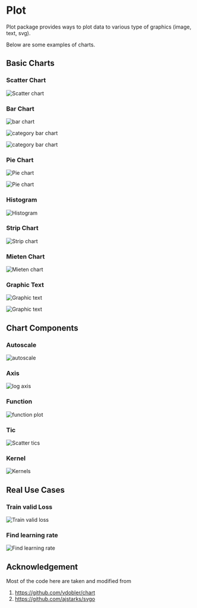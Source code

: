 # Plot

Plot package provides ways to plot data to various type of graphics (image, text, svg).

Below are some examples of charts.

## Basic Charts

### Scatter Chart

![Scatter chart](example/scatter/scatter-chart.png)

### Bar Chart

![bar chart](example/bar/bar-chart.png)

![category bar chart](example/bar/category-bar1.png)

![category bar chart](example/bar/category-bar2.png)

### Pie Chart

![Pie chart](example/pie/piechart1.png)

![Pie chart](example/pie/piechart2.png)

### Histogram

![Histogram](example/histogram/histogram.png)

### Strip Chart

![Strip chart](example/strip/strip-chart.png)

### Mieten Chart

![Mieten chart](example/mieten/mieten-chart.png)

### Graphic Text

![Graphic text](example/text/text.svg)

![Graphic text](example/text/test-graphics.png)

## Chart Components

### Autoscale

![autoscale](example/autoscale/autoscale.png)

### Axis

![log axis](example/axis/log-axis.png)

### Function

![function plot ](example/func/func-plot.png)

### Tic

![Scatter tics](example/tic/scatter-tics.png)

### Kernel

![Kernels](example/kernel/kernels.png)

## Real Use Cases

### Train valid Loss

![Train valid loss](example/loss/loss.png)

### Find learning rate

![Find learning rate](example/lr/find-lr.png)

## Acknowledgement

Most of the code here are taken and modified from

1. https://github.com/vdobler/chart
2. https://github.com/ajstarks/svgo


